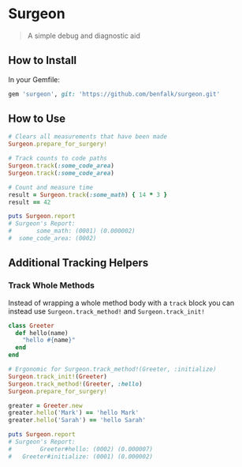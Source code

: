 # Surgeon

> A simple debug and diagnostic aid

## How to Install

In your Gemfile:

```ruby
gem 'surgeon', git: 'https://github.com/benfalk/surgeon.git'
```

## How to Use

```ruby
# Clears all measurements that have been made
Surgeon.prepare_for_surgery!

# Track counts to code paths
Surgeon.track(:some_code_area)
Surgeon.track(:some_code_area)

# Count and measure time
result = Surgeon.track(:some_math) { 14 * 3 }
result == 42

puts Surgeon.report
# Surgeon's Report:
#       some_math: (0001) (0.000002)
#  some_code_area: (0002)
```

## Additional Tracking Helpers

### Track Whole Methods

Instead of wrapping a whole method body with a `track` block
you can instead use `Surgeon.track_method!` and `Surgeon.track_init!`

```ruby
class Greeter
  def hello(name)
    "hello #{name}"
  end
end

# Ergonomic for Surgeon.track_method!(Greeter, :initialize)
Surgeon.track_init!(Greeter)
Surgeon.track_method!(Greeter, :hello)
Surgeon.prepare_for_surgery!

greater = Greeter.new
greater.hello('Mark') == 'hello Mark'
greater.hello('Sarah') == 'hello Sarah'

puts Surgeon.report
# Surgeon's Report:
#        Greeter#hello: (0002) (0.000007)
#   Greeter#initialize: (0001) (0.000002)
```
